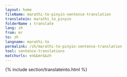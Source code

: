 ```yaml
---
layout: home
fileName: marathi-to-pinyin-sentence-translation
translatein: marathi_to_pinyin
folderName : translate
lang: zh
from: mr
to: zh
langname: marathi-to
permalink: /zh/marathi-to-pinyin-sentence-translation
tool: sentence-translations
matchurls: en&&mr&&zh
---
```

{% include section/translateinto.html %}
